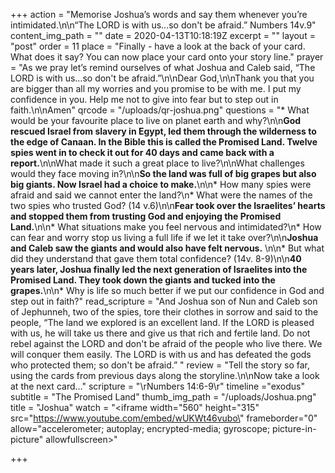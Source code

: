 +++
action = "Memorise Joshua’s words and say them whenever you’re intimidated.\n\n“The LORD is with us…so don't be afraid.” Numbers 14v.9"
content_img_path = ""
date = 2020-04-13T10:18:19Z
excerpt = ""
layout = "post"
order = 11
place = "Finally - have a look at the back of your card. What does it say? You can now place your card onto your story line."
prayer = "As we pray let’s remind ourselves of what Joshua and Caleb said, “The LORD is with us…so don't be afraid.”\n\nDear God,\n\nThank you that you are bigger than all my worries and you promise to be with me. I put my confidence in you. Help me not to give into fear but to step out in faith.\n\nAmen"
qrcode = "/uploads/qr-joshua.png"
questions = "* What would be your favourite place to live on planet earth and why?\n\n**God rescued Israel from slavery in Egypt, led them through the wilderness to the edge of Canaan. In the Bible this is called the Promised Land. Twelve spies went in to check it out for 40 days and came back with a report.**\n\nWhat made it such a great place to live?\n\nWhat challenges would they face moving in?\n\n**So the land was full of big grapes but also big giants. Now Israel had a choice to make.**\n\n* How many spies were afraid and said we cannot enter the land?\n* What were the names of the two spies who trusted God? (14 v.6)\n\n**Fear took over the Israelites’ hearts and stopped them from trusting God and enjoying the Promised Land.**\n\n* What situations make you feel nervous and intimidated?\n* How can fear and worry stop us living a full life if we let it take over?\n\n**Joshua and Caleb saw the giants and would also have felt nervous.** \n\n* But what did they understand that gave them total confidence? (14v. 8-9)\n\n**40 years later, Joshua finally led the next generation of Israelites into the Promised Land. They took down the giants and tucked into the grapes.**\n\n* Why is life so much better if we put our confidence in God and step out in faith?"
read_scripture = "And Joshua son of Nun and Caleb son of Jephunneh, two of the spies, tore their clothes in sorrow and said to the people, “The land we explored is an excellent land. If the LORD is pleased with us, he will take us there and give us that rich and fertile land. Do not rebel against the LORD and don't be afraid of the people who live there. We will conquer them easily. The LORD is with us and has defeated the gods who protected them; so don't be afraid.” "
review = "Tell the story so far, using the cards from previous days along the storyline.\n\nNow take a look at the next card…"
scripture = "\rNumbers 14:6-9\r"
timeline ="exodus"
subtitle = "The Promised Land"
thumb_img_path = "/uploads/Joshua.png"
title = "Joshua"
watch = "<iframe width=\"560\" height=\"315\" src=\"https://www.youtube.com/embed/wUKWt46vubo\" frameborder=\"0\" allow=\"accelerometer; autoplay; encrypted-media; gyroscope; picture-in-picture\" allowfullscreen></iframe>"

+++
